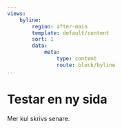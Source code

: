 ```yaml
---
views:
    byline:
        region: after-main
        template: default/content
        sort: 1
        data:
            meta:
                type: content
                route: block/byline
...
```


Testar en ny sida
==============================================

Mer kul skrivs senare.
